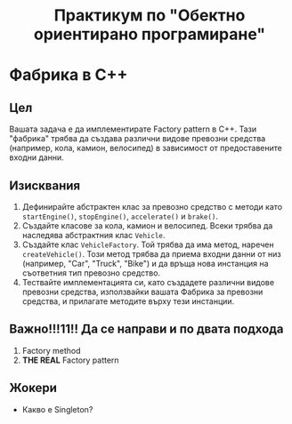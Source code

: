 # <center>Практикум по "Обектно ориентирано програмиране"</center>

# Фабрика в C++

## Цел

Вашата задача е да имплементирате Factory pattern в C++. Тази "фабрика" трябва да създава различни видове превозни средства (например, кола, камион, велосипед) в зависимост от предоставените входни данни.

## Изисквания

1. Дефинирайте абстрактен клас за превозно средство с методи като `startEngine()`, `stopEngine()`, `accelerate()` и `brake()`.
2. Създайте класове за кола, камион и велосипед. Всеки трябва да наследява абстрактния клас `Vehicle`.
3. Създайте клас `VehicleFactory`. Той трябва да има метод, наречен `createVehicle()`. Този метод трябва да приема входни данни от низ (например, "Car", "Truck", "Bike") и да връща нова инстанция на съответния тип превозно средство.
4. Тествайте имплементацията си, като създадете различни видове превозни средства, използвайки вашата Фабрика за превозни средства, и прилагате методите върху тези инстанции.

## Важно!!!11!! Да се направи и по двата подхода

1. Factory method
2. **THE REAL** Factory pattern

## Жокери

- Какво е Singleton?
